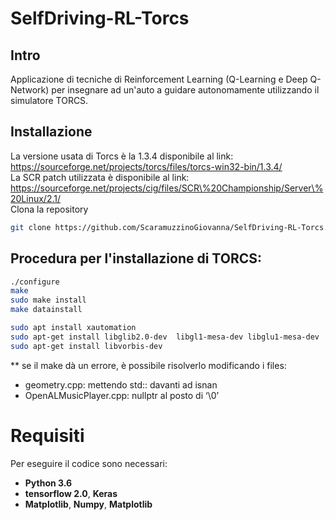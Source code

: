 # SelfDriving-RL-Torcs
## Intro
Applicazione di tecniche di Reinforcement Learning (Q-Learning e Deep Q-Network) per insegnare ad un'auto a guidare autonomamente utilizzando il simulatore TORCS.

## Installazione
La versione usata di Torcs è la  1.3.4 disponibile al link:
https://sourceforge.net/projects/torcs/files/torcs-win32-bin/1.3.4/ 
<br>
La SCR patch utilizzata è disponibile al link:
https://sourceforge.net/projects/cig/files/SCR\%20Championship/Server\%20Linux/2.1/
<br>
Clona la repository
```sh
git clone https://github.com/ScaramuzzinoGiovanna/SelfDriving-RL-Torcs.git
```
## Procedura per l'installazione di TORCS:
```sh
./configure
make
sudo make install
make datainstall

sudo apt install xautomation
sudo apt-get install libglib2.0-dev  libgl1-mesa-dev libglu1-mesa-dev  freeglut3-dev  libplib-dev  libopenal-dev libalut-dev libxi-dev libxmu-dev libxrender-dev  libxrandr-dev libpng-dev
sudo apt-get install libvorbis-dev
```
** se il make dà un errore, è possibile risolverlo modificando i files:
- geometry.cpp: mettendo std:: davanti ad isnan  
- OpenALMusicPlayer.cpp: nullptr al posto di ‘\0’

# Requisiti
Per eseguire il codice sono necessari:
- __Python 3.6__
- __tensorflow 2.0__, __Keras__ 
- __Matplotlib__, __Numpy__, __Matplotlib__

